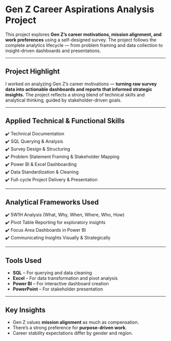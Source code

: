 # Gen Z Career Aspirations Analysis Project

This project explores **Gen Z’s career motivations, mission alignment, and work preferences** using a self-designed survey. The project follows the complete analytics lifecycle — from problem framing and data collection to insight-driven dashboards and presentations.

---

## Project Highlight

I worked on analyzing Gen Z’s career motivations — **turning raw survey data into actionable dashboards and reports that informed strategic insights.** The project reflects a strong blend of technical skills and analytical thinking, guided by stakeholder-driven goals.

---

## Applied Technical & Functional Skills

✔️ Technical Documentation  
✔️ SQL Querying & Analysis  
✔️ Survey Design & Structuring  
✔️ Problem Statement Framing & Stakeholder Mapping  
✔️ Power BI & Excel Dashboarding  
✔️ Data Standardization & Cleaning  
✔️ Full-cycle Project Delivery & Presentation  

---

## Analytical Frameworks Used

✔️ 5W1H Analysis (What, Why, When, Where, Who, How)  
✔️ Pivot Table Reporting for exploratory insights  
✔️ Focus Area Dashboards in Power BI  
✔️ Communicating Insights Visually & Strategically  

---

## Tools Used

- **SQL** – For querying and data cleaning  
- **Excel** – For data transformation and pivot analysis  
- **Power BI** – For interactive dashboard creation  
- **PowerPoint** – For stakeholder presentation

---

## Key Insights
- Gen Z values **mission alignment** as much as compensation.
- There’s a strong preference for **purpose-driven work**.
- Career stability expectations differ by gender and region.
